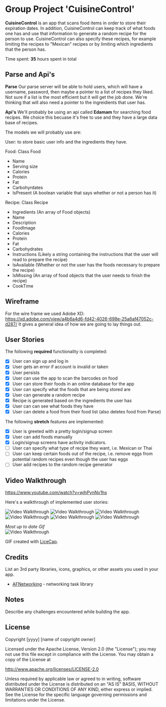 # Group Project 'CuisineControl'

**CuisineControl** is an app that scans food items in order to store their expiration dates.  In addition, CuisineControl can keep track of what foods one has and use that information to generate a random recipe for the person to use.  CuisineControl can also specify these recipes, for example limiting the recipes to "Mexican" recipes or by limiting which ingredients that the person has.

Time spent: **35** hours spent in total

## Parse and Api's
**Parse**
Our parse server will be able to hold users, which will have a username, password, then maybe a pointer to a list of recipes they liked. Not sure if a list is the most efficient but it will get the job done. We're thinking that will also need a pointer to the ingreidients that user has.

**Api's**
We'll probably be using an api called **Edamam** for searching food recipes. We choice this becuase it's free to use and they have a large data base of recipes.

The models we will probably use are:

User: to store basic user info and the ingredients they have.

Food:
Class Food
 * Name
 * Serving size
 * Calories
 * Protein
 * Fat
 * Carbohyrdates
 * IsPresent (A boolean variable that says whether or not a person has it)
 
Recipe:
Class Recipe
* Ingredients (An array of Food objects)
* Name
* Description
* FoodImage
* Calories 
* Protein
* Fat
* Carbohydrates
* Instructions (Likely a string containing the instructions that the user will read to prepare the recipe)
* IsAvailable (Whether or not the user has the foods necessary to prepare the recipe)
* IsMissing (An array of food objects that the user needs to finish the recipe)
* CookTime

## Wireframe

For the wire frame we used Adobe XD:
https://xd.adobe.com/view/a4b6a4d6-fd42-4026-698e-25a6af47052c-d287/
It gives a general idea of how we are going to lay things out.


## User Stories

The following **required** functionality is completed:
- [X] User can sign up and log in
- [X] User gets an error if account is invalid or taken
- [X] User persists
- [X] User can use the app to scan the barcodes on food
- [X] User can store their foods in an online database for the app
- [X] User can specify what the foods that are being stored are
- [X] User can generate a random recipe
- [X] Recipe is generated based on the ingredients the user has
- [X] User can can see what foods they have
- [X] User can delete a food from their food list (also deletes food from Parse)

The following **stretch** features are implemented:
- [X] User is greeted with a pretty login/signup screen
- [X] User can add foods manually
- [X] Login/signup screens have activity indicators.
- [ ] User can specify what type of recipe they want, i.e. Mexican or Thai
- [ ] User can keep certain foods out of the recipe, i.e. remove eggs from potential random recipes even though the user has eggs
- [ ] User add recipes to the random recipe generator

## Video Walkthrough

https://www.youtube.com/watch?v=wjhPynNv1hs

Here's a walkthrough of implemented user stories:

<img src='https://image.ibb.co/eJwEfq/cusine-Walkthrough.gif' title='Video Walkthrough' width='' alt='Video Walkthrough' />
<img src='https://imgur.com/1rODnqd.gif' title='Video Walkthrough' width='' alt='Video Walkthrough' />
<img src='https://imgur.com/WGdqrwz.gif' title='Video Walkthrough' width='' alt='Video Walkthrough' />
<img src='https://imgur.com/bXI4mVF.gif' title='Video Walkthrough' width='' alt='Video Walkthrough' />
<img src='https://imgur.com/kk5FF0D.gif' title='Video Walkthrough' width='' alt='Video Walkthrough' />
<img src='https://image.ibb.co/iHTQLA/CCRemake.gif' title='Video Walkthrough' width='' alt='Video Walkthrough' />

*Most up to date Gif*<br>
<img src='https://i.ibb.co/ySyzWf3/CCFinal.gif' title='Video Walkthrough' width='' alt='Video Walkthrough' />

GIF created with [LiceCap](http://www.cockos.com/licecap/).

## Credits

List an 3rd party libraries, icons, graphics, or other assets you used in your app.

- [AFNetworking](https://github.com/AFNetworking/AFNetworking) - networking task library


## Notes

Describe any challenges encountered while building the app.

## License

Copyright [yyyy] [name of copyright owner]

Licensed under the Apache License, Version 2.0 (the "License");
you may not use this file except in compliance with the License.
You may obtain a copy of the License at

http://www.apache.org/licenses/LICENSE-2.0

Unless required by applicable law or agreed to in writing, software
distributed under the License is distributed on an "AS IS" BASIS,
WITHOUT WARRANTIES OR CONDITIONS OF ANY KIND, either express or implied.
See the License for the specific language governing permissions and
limitations under the License.
